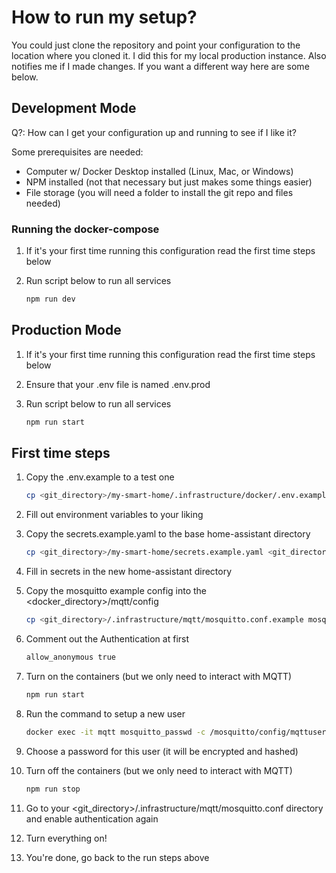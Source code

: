 # How to run my setup?

You could just clone the repository and point your configuration to the location
where you cloned it.
I did this for my local production instance.
Also notifies me if I made changes. If you want a different way here are some below.

## Development Mode

Q?: How can I get your configuration up and running to see if I like it?

Some prerequisites are needed:

* Computer w/ Docker Desktop installed (Linux, Mac, or Windows)
* NPM installed (not that necessary but just makes some things easier)
* File storage (you will need a folder to install the git repo and files needed)

### Running the docker-compose

1. If it's your first time running this configuration read the first time steps below
2. Run script below to run all services

    ```sh
    npm run dev
    ```

## Production Mode

1. If it's your first time running this configuration read the first time steps below
2. Ensure that your .env file is named .env.prod
3. Run script below to run all services

    ```sh
    npm run start
    ```

## First time steps

1. Copy the .env.example to a test one

    ```sh
    cp <git_directory>/my-smart-home/.infrastructure/docker/.env.example .env
    ```

2. Fill out environment variables to your liking

3. Copy the secrets.example.yaml to the base home-assistant directory

    ```sh
    cp <git_directory>/my-smart-home/secrets.example.yaml <git_directory>/src/home-assistant/secrets.yaml
    ```

4. Fill in secrets in the new home-assistant directory

5. Copy the mosquitto example config into the \<docker\_directory>/mqtt/config

    ```sh
    cp <git_directory>/.infrastructure/mqtt/mosquitto.conf.example mosquitto.conf
    ```

6. Comment out the Authentication at first

    ```sh
    allow_anonymous true
    ```

7. Turn on the containers (but we only need to interact with MQTT)

   ```sh
   npm run start
   ```

8. Run the command to setup a new user

    ```sh
    docker exec -it mqtt mosquitto_passwd -c /mosquitto/config/mqttuser hauser
    ```

9. Choose a password for this user (it will be encrypted and hashed)

10. Turn off the containers (but we only need to interact with MQTT)

     ```sh
     npm run stop
     ```

11. Go to your <git_directory>/.infrastructure/mqtt/mosquitto.conf directory
    and enable authentication again

12. Turn everything on!

13. You're done, go back to the run steps above
